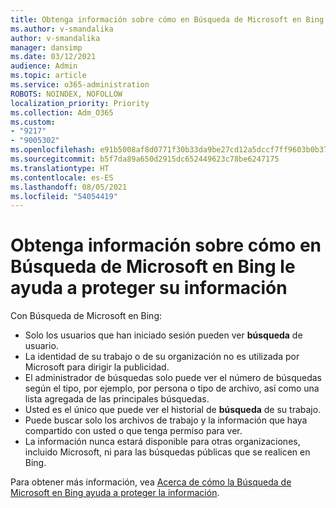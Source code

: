 ```yaml
---
title: Obtenga información sobre cómo en Búsqueda de Microsoft en Bing le ayuda a proteger su información
ms.author: v-smandalika
author: v-smandalika
manager: dansimp
ms.date: 03/12/2021
audience: Admin
ms.topic: article
ms.service: o365-administration
ROBOTS: NOINDEX, NOFOLLOW
localization_priority: Priority
ms.collection: Adm_O365
ms.custom:
- "9217"
- "9005302"
ms.openlocfilehash: e91b5008af8d0771f30b33da9be27cd12a5dccf7ff9603b0b37439079eb1e9f5
ms.sourcegitcommit: b5f7da89a650d2915dc652449623c78be6247175
ms.translationtype: HT
ms.contentlocale: es-ES
ms.lasthandoff: 08/05/2021
ms.locfileid: "54054419"
---
```

# <a name="learn-how-microsoft-search-in-bing-helps-keep-your-information-secure"></a>Obtenga información sobre cómo en Búsqueda de Microsoft en Bing le ayuda a proteger su información

Con Búsqueda de Microsoft en Bing:

- Solo los usuarios que han iniciado sesión pueden ver **búsqueda** de usuario.
- La identidad de su trabajo o de su organización no es utilizada por Microsoft para dirigir la publicidad.
- El administrador de búsquedas solo puede ver el número de búsquedas según el tipo, por ejemplo, por persona o tipo de archivo, así como una lista agregada de las principales búsquedas.
- Usted es el único que puede ver el historial de **búsqueda** de su trabajo.
- Puede buscar solo los archivos de trabajo y la información que haya compartido con usted o que tenga permiso para ver.
- La información nunca estará disponible para otras organizaciones, incluido Microsoft, ni para las búsquedas públicas que se realicen en Bing.

Para obtener más información, vea [Acerca de cómo la Búsqueda de Microsoft en Bing ayuda a proteger la información](https://support.microsoft.com/office/how-microsoft-search-in-bing-helps-keep-your-info-secure-cbce46ae-bb1f-4d0e-86f1-5984f4589113).

